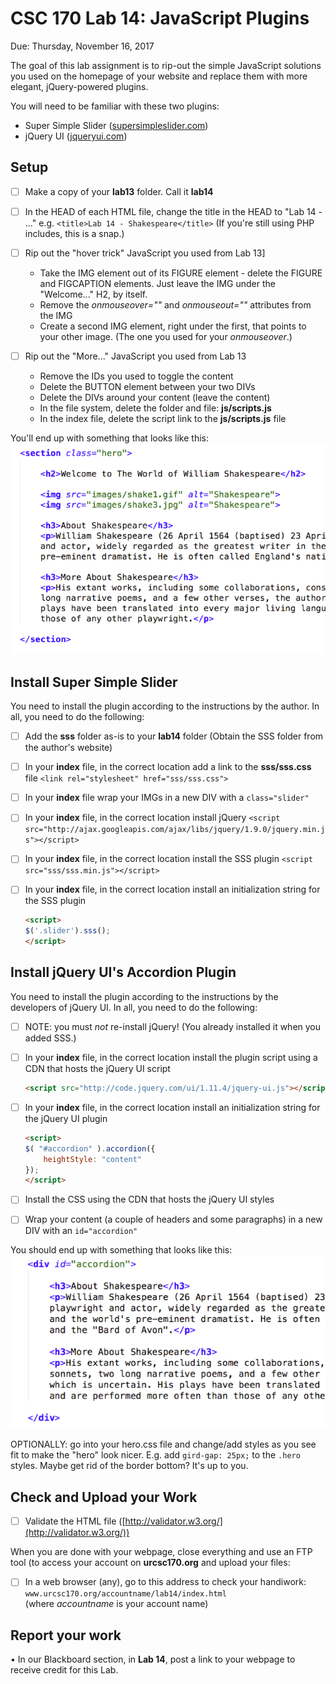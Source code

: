 # CSC 170 Lab 14: JavaScript Plugins
Due: Thursday, November 16, 2017

The goal of this lab assignment is to rip-out the simple JavaScript solutions you used on the homepage of your website and replace them with more elegant, jQuery-powered plugins.

You will need to be familiar with these two plugins:

- Super Simple Slider ([supersimpleslider.com](http://supersimpleslider.com))
- jQuery UI ([jqueryui.com](http://jqueryui.com))


## Setup

- [ ]	Make a copy of your **lab13** folder.  Call it **lab14**

- [ ]	In the HEAD of each HTML file, change the title in the HEAD  to "Lab 14 - ..."  e.g.  `<title>Lab 14 - Shakespeare</title>`  (If you're still using PHP includes, this is a snap.)

- [ ]	Rip out the "hover trick" JavaScript you used from Lab 13]

	- Take the IMG element out of its FIGURE element - delete the FIGURE and FIGCAPTION elements.  Just leave the IMG under the "Welcome..." H2, by itself.
	- Remove the *onmouseover=""* and *onmouseout=""* attributes from the IMG
	- Create a second IMG element, right under the first, that points to your other image.  (The one you used for your *onmouseover*.)

- [ ]	Rip out the "More..." JavaScript you used from Lab 13
	-	Remove the IDs you used to toggle the content
	-	Delete the BUTTON element between your two DIVs
	-	Delete the DIVs around your content (leave the content)
	-	In the file system, delete the folder and file: **js/scripts.js**
	-	In the index file, delete the script link to the **js/scripts.js** file

You'll end up with something that looks like this:
![section of HTML](documentation-images/code-snippet1.png "something that looks like this")

## Install Super Simple Slider
You need to install the plugin according to the instructions by the author.  In all, you need to do the following:
- [ ]	Add the **sss** folder as-is to your **lab14** folder (Obtain the SSS folder from the author's website)

- [ ]	In your **index** file, in the correct location add a link to the **sss/sss.css** file
`<link rel="stylesheet" href="sss/sss.css">`

- [ ]	In your **index** file wrap your IMGs in a new DIV with a `class="slider"`

- [ ]	In your **index** file, in the correct location install jQuery
`<script src="http://ajax.googleapis.com/ajax/libs/jquery/1.9.0/jquery.min.js"></script>`

- [ ]	In your **index** file, in the correct location install the SSS plugin `<script src="sss/sss.min.js"></script>`

- [ ]	In your **index** file, in the correct location install an initialization string for the SSS plugin

	```html
	<script>
	$('.slider').sss();
	</script>
	```

## Install jQuery UI's Accordion Plugin
You need to install the plugin according to the instructions by the developers of jQuery UI.  In all, you need to do the following:

- [ ]	NOTE: you must *not* re-install jQuery!  (You already installed it when you added SSS.)
- [ ]	In your **index** file, in the correct location install the plugin script using a CDN that hosts the jQuery UI script

	```html
	<script src="http://code.jquery.com/ui/1.11.4/jquery-ui.js"></script>
	```

- [ ]	In your **index** file, in the correct location install an initialization string for the jQuery UI plugin

	```html
	<script>
	$( "#accordion" ).accordion({
		heightStyle: "content"
	});
	</script>
	```

- [ ]	Install the CSS using the CDN that hosts the jQuery UI styles
<link rel="stylesheet" href="http://code.jquery.com/ui/1.11.4/themes/smoothness/jquery-ui.css">

- [ ]	Wrap your content (a couple of headers and some paragraphs) in a new DIV with an `id="accordion"`

You should end up with something that looks like this:
![section of HTML](documentation-images/code-snippet2.png "something that looks like this")
 
OPTIONALLY: go into your hero.css file and change/add styles as you see fit to make the "hero" look nicer.  E.g. add `gird-gap: 25px;` to the `.hero` styles.  Maybe get rid of the border bottom?  It's up to you.

## Check and Upload your Work
- [ ]	Validate the HTML file ([http://validator.w3.org/](http://validator.w3.org/))

When you are done with your webpage, close everything and use an FTP tool (to access your account on **urcsc170.org** and upload your files:

- [ ]	In a web browser (any), go to this address to check your handiwork: 
	```www.urcsc170.org/accountname/lab14/index.html```<br>
	(where *accountname* is your account name)

## Report your work
•	In our Blackboard section, in **Lab 14**, post a link to your webpage to receive credit for this Lab. 
